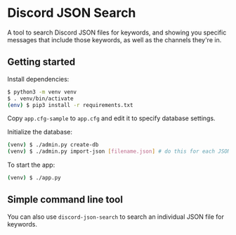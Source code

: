 # Discord JSON Search

A tool to search Discord JSON files for keywords, and showing you specific messages that include those keywords, as well as the channels they're in.

## Getting started

Install dependencies:

```sh
$ python3 -m venv venv
$ . venv/bin/activate
(env) $ pip3 install -r requirements.txt
```

Copy `app.cfg-sample` to `app.cfg` and edit it to specify database settings.

Initialize the database:

```sh
(venv) $ ./admin.py create-db
(venv) $ ./admin.py import-json [filename.json] # do this for each JSON file
```

To start the app:

```sh
(venv) $ ./app.py
```

## Simple command line tool

You can also use `discord-json-search` to search an individual JSON file for keywords.
